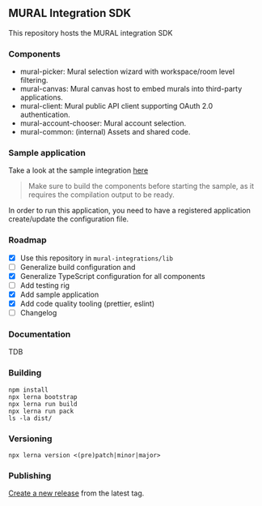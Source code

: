 ## MURAL Integration SDK

This repository hosts the MURAL integration SDK

### Components

- mural-picker: Mural selection wizard with workspace/room level filtering.
- mural-canvas: Mural canvas host to embed murals into third-party applications.
- mural-client: Mural public API client supporting OAuth 2.0 authentication.
- mural-account-chooser: Mural account selection.
- mural-common: (internal) Assets and shared code.

### Sample application

Take a look at the sample integration [here](sample/README.md)

> Make sure to build the components before starting the sample, as it requires
> the compilation output to be ready.

In order to run this application, you need to have a registered application create/update the configuration file.

### Roadmap

 - [x] Use this repository in `mural-integrations/lib`
 - [ ] Generalize build configuration and
 - [x] Generalize TypeScript configuration for all components
 - [ ] Add testing rig
 - [x] Add sample application
 - [x] Add code quality tooling (prettier, eslint)
 - [ ] Changelog

### Documentation

TDB

### Building

```
npm install
npx lerna bootstrap
npx lerna run build
npx lerna run pack
ls -la dist/
```

### Versioning

```
npx lerna version <(pre)patch|minor|major>
```

### Publishing

[Create a new release](https://github.com/tactivos/mural-integrations-sdk/releases/new) from the latest tag.
